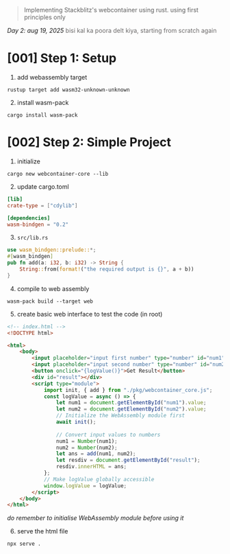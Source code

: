 > Implementing Stackblitz's webcontainer using rust.
> using first principles only

_Day 2: aug 19, 2025_
<span style="color:rgb(108, 106, 106)">bisi kal ka poora delt kiya, starting from scratch again</span>

# [001] Step 1: Setup

1. add webassembly target
```shell
rustup target add wasm32-unknown-unknown
```

2. install wasm-pack
```shell
cargo install wasm-pack
```

# [002] Step 2: Simple Project

1. initialize
```shell
cargo new webcontainer-core --lib
```

2. update cargo.toml
```toml
[lib]
crate-type = ["cdylib"]

[dependencies]
wasm-bindgen = "0.2"
```

3. `src/lib.rs`
```rust
use wasm_bindgen::prelude::*;
#[wasm_bindgen]
pub fn add(a: i32, b: i32) -> String {
	String::from(format!("the required output is {}", a + b))
}
```

4. compile to web assembly
```shell
wasm-pack build --target web
```

5. create basic web interface to test the code (in root)
```html
<!-- index.html -->
<!DOCTYPE html>

<html>
	<body>
		<input placeholder="input first number" type="number" id="num1" />
		<input placeholder="input second number" type="number" id="num2" />
		<button onclick="{logValue()}">Get Result</button>
		<div id="result"></div>
		<script type="module">
			import init, { add } from "./pkg/webcontainer_core.js";
			const logValue = async () => {
				let num1 = document.getElementById("num1").value;
				let num2 = document.getElementById("num2").value;
				// Initialize the WebAssembly module first
				await init();
				
				// Convert input values to numbers
				num1 = Number(num1);
				num2 = Number(num2);
				let ans = add(num1, num2);
				let resdiv = document.getElementById("result");
				resdiv.innerHTML = ans;
			};
			// Make logValue globally accessible
			window.logValue = logValue;
		</script>
	</body>
</html>
```
_do remember to initialise WebAssembly module before using it_

6. serve the html file
```shell
npx serve .
```
